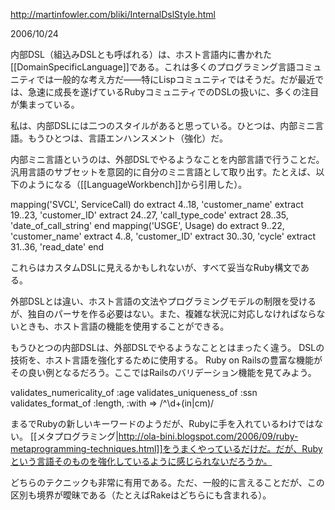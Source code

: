 http://martinfowler.com/bliki/InternalDslStyle.html

2006/10/24

内部DSL（組込みDSLとも呼ばれる）は、ホスト言語内に書かれた[[DomainSpecificLanguage]]である。これは多くのプログラミング言語コミュニティでは一般的な考え方だ——特にLispコミュニティではそうだ。だが最近では、急速に成長を遂げているRubyコミュニティでのDSLの扱いに、多くの注目が集まっている。

私は、内部DSLには二つのスタイルがあると思っている。ひとつは、内部ミニ言語。もうひとつは、言語エンハンスメント（強化）だ。

内部ミニ言語というのは、外部DSLでやるようなことを内部言語で行うことだ。汎用言語のサブセットを意図的に自分のミニ言語として取り出す。たとえば、以下のようになる（[[LanguageWorkbench]]から引用した）。

 mapping('SVCL', ServiceCall) do
   extract 4..18, 'customer_name'
   extract 19..23, 'customer_ID'
   extract 24..27, 'call_type_code'
   extract 28..35, 'date_of_call_string'
 end
 mapping('USGE', Usage) do
   extract 9..22, 'customer_name'
   extract 4..8, 'customer_ID'
   extract 30..30, 'cycle'
   extract 31..36, 'read_date'
 end

これらはカスタムDSLに見えるかもしれないが、すべて妥当なRuby構文である。

外部DSLとは違い、ホスト言語の文法やプログラミングモデルの制限を受けるが、独自のパーサを作る必要はない。また、複雑な状況に対応しなければならないときも、ホスト言語の機能を使用することができる。

もうひとつの内部DSLは、外部DSLでやるようなこととはまったく違う。 DSLの技術を、ホスト言語を強化するために使用する。 Ruby on Railsの豊富な機能がその良い例となるだろう。ここではRailsのバリデーション機能を見てみよう。

 validates_numericality_of :age
 validates_uniqueness_of :ssn
 validates_format_of :length, :with => /^\d+(in|cm)/

まるでRubyの新しいキーワードのようだが、Rubyに手を入れているわけではない。 [[メタプログラミング|http://ola-bini.blogspot.com/2006/09/ruby-metaprogramming-techniques.html]]をうまくやっているだけだ。だが、Rubyという言語そのものを強化しているように感じられないだろうか。

どちらのテクニックも非常に有用である。ただ、一般的に言えることだが、この区別も境界が曖昧である（たとえばRakeはどちらにも含まれる）。
